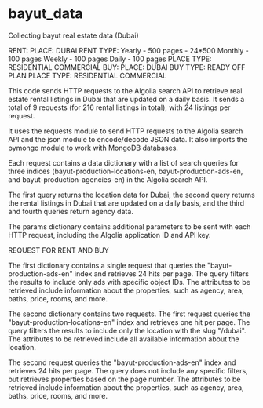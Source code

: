 # bayut_data
Collecting bayut real estate data (Dubai)

RENT:
    PLACE: 
        DUBAI
    RENT TYPE:
        Yearly - 500 pages - 24*500
        Monthly - 100 pages
        Weekly - 100 pages
        Daily - 100 pages
    PLACE TYPE:
        RESIDENTIAL
        COMMERCIAL
BUY:
    PLACE: 
        DUBAI
    BUY TYPE:
        READY
        OFF PLAN
    PLACE TYPE:
        RESIDENTIAL
        COMMERCIAL
        
This code sends HTTP requests to the Algolia search API to retrieve real estate rental listings in Dubai that are updated on a daily basis. It sends a total of 9 requests (for 216 rental listings in total), with 24 listings per request.

It uses the requests module to send HTTP requests to the Algolia search API and the json module to encode/decode JSON data. It also imports the pymongo module to work with MongoDB databases.

Each request contains a data dictionary with a list of search queries for three indices (bayut-production-locations-en, bayut-production-ads-en, and bayut-production-agencies-en) in the Algolia search API.

The first query returns the location data for Dubai, the second query returns the rental listings in Dubai that are updated on a daily basis, and the third and fourth queries return agency data.

The params dictionary contains additional parameters to be sent with each HTTP request, including the Algolia application ID and API key.

REQUEST FOR RENT AND BUY

The first dictionary contains a single request that queries the "bayut-production-ads-en" index and retrieves 24 hits per page. The query filters the results to include only ads with specific object IDs. The attributes to be retrieved include information about the properties, such as agency, area, baths, price, rooms, and more.

The second dictionary contains two requests. The first request queries the "bayut-production-locations-en" index and retrieves one hit per page. The query filters the results to include only the location with the slug "/dubai". The attributes to be retrieved include all available information about the location.

The second request queries the "bayut-production-ads-en" index and retrieves 24 hits per page. The query does not include any specific filters, but retrieves properties based on the page number. The attributes to be retrieved include information about the properties, such as agency, area, baths, price, rooms, and more.

